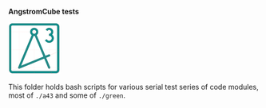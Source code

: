 **AngstromCube tests**

![AngstromCube logo](doc/fig/a43_logo_bold_104x104.png)

This folder holds bash scripts for various serial test series
of code modules, most of `./a43` and some of `./green`.


